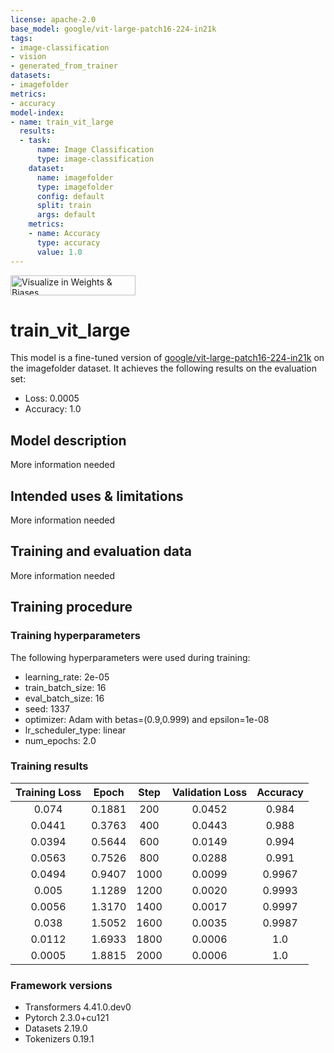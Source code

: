 ```yaml
---
license: apache-2.0
base_model: google/vit-large-patch16-224-in21k
tags:
- image-classification
- vision
- generated_from_trainer
datasets:
- imagefolder
metrics:
- accuracy
model-index:
- name: train_vit_large
  results:
  - task:
      name: Image Classification
      type: image-classification
    dataset:
      name: imagefolder
      type: imagefolder
      config: default
      split: train
      args: default
    metrics:
    - name: Accuracy
      type: accuracy
      value: 1.0
---
```


<!-- This model card has been generated automatically according to the information the Trainer had access to. You
should probably proofread and complete it, then remove this comment. -->

[<img src="https://raw.githubusercontent.com/wandb/assets/main/wandb-github-badge-28.svg" alt="Visualize in Weights & Biases" width="200" height="32"/>](https://wandb.ai/ermuzzz2001/huggingface/runs/rpu00gx1)
# train_vit_large

This model is a fine-tuned version of [google/vit-large-patch16-224-in21k](https://huggingface.co/google/vit-large-patch16-224-in21k) on the imagefolder dataset.
It achieves the following results on the evaluation set:
- Loss: 0.0005
- Accuracy: 1.0

## Model description

More information needed

## Intended uses & limitations

More information needed

## Training and evaluation data

More information needed

## Training procedure

### Training hyperparameters

The following hyperparameters were used during training:
- learning_rate: 2e-05
- train_batch_size: 16
- eval_batch_size: 16
- seed: 1337
- optimizer: Adam with betas=(0.9,0.999) and epsilon=1e-08
- lr_scheduler_type: linear
- num_epochs: 2.0

### Training results

| Training Loss | Epoch  | Step | Validation Loss | Accuracy |
|:-------------:|:------:|:----:|:---------------:|:--------:|
| 0.074         | 0.1881 | 200  | 0.0452          | 0.984    |
| 0.0441        | 0.3763 | 400  | 0.0443          | 0.988    |
| 0.0394        | 0.5644 | 600  | 0.0149          | 0.994    |
| 0.0563        | 0.7526 | 800  | 0.0288          | 0.991    |
| 0.0494        | 0.9407 | 1000 | 0.0099          | 0.9967   |
| 0.005         | 1.1289 | 1200 | 0.0020          | 0.9993   |
| 0.0056        | 1.3170 | 1400 | 0.0017          | 0.9997   |
| 0.038         | 1.5052 | 1600 | 0.0035          | 0.9987   |
| 0.0112        | 1.6933 | 1800 | 0.0006          | 1.0      |
| 0.0005        | 1.8815 | 2000 | 0.0006          | 1.0      |


### Framework versions

- Transformers 4.41.0.dev0
- Pytorch 2.3.0+cu121
- Datasets 2.19.0
- Tokenizers 0.19.1
